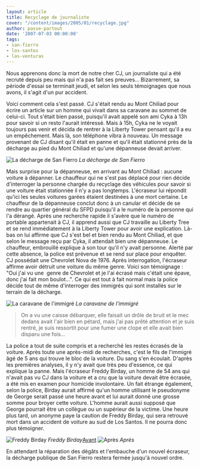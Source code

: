 ```yaml
---
layout: article
title: Recyclage de journaliste
cover: "/content/images/2005/01/recyclage.jpg"
author: passe-partout
date: '2007-07-03 00:00:00'
tags:
- san-fierro
- los-santos
- las-venturas
---
```


Nous apprenons donc la mort de notre cher CJ, un journaliste qui a été recruté depuis peu mais qui n'a pas fait ses preuves... Bizarrement, sa période d'essai se terminait jeudi, et selon les seuls témoignages que nous avons, il s'agit d'un pur accident.

Voici comment cela s'est passé. CJ s'était rendu au Mont Chiliad pour écrire un article sur un homme qui vivait dans sa caravane au sommet de celui-ci. Tout s'était bien passé, puisqu'il avait appelé son ami Cyka à 13h pour savoir si un resto l'aurait intéressé. Mais à 15h, Cyka ne le voyait toujours pas venir et décida de rentrer à la Liberty Tower pensant qu'il a eu un empêchement. Mais là, son téléphone vibra à nouveau. Un message provenant de CJ disant qu'il était en panne et qu'il était stationné près de la décharge au pied du Mont Chiliad et qu'une dépanneuse devait arriver.

![La décharge de San Fierro](/content/images/2005/01/recyclage.jpg)
_La décharge de San Fierro_

Mais surprise pour la dépanneuse, en arrivant au Mont Chiliad : aucune voiture à dépanner. Le chauffeur qui ne s'est pas déplacé pour rien décide d'interroger la personne chargée du recyclage des véhicules pour savoir si une voiture était stationnée il n'y a pas longtemps. L'écraseur lui répondit qu'ici les seules voitures garées étaient destinées à une mort certaine. Le chauffeur de la dépanneuse conclut donc à un canular et décide de se rendre au quartier général du SFPD puisqu'il a le numéro de la personne qui l'a dérangé. Après une recherche rapide il s'avère que le numéro de portable appartenait à CJ, il apprend aussi que CJ travaille au Liberty Tree et se rend immédiatement à la Liberty Tower pour avoir une explication. Là-bas on lui affirme que CJ s'est bel et bien rendu au Mont Chiliad, et que selon le message reçu par Cyka, il attendait bien une dépanneuse. Le chauffeur, embrouillé explique à son tour qu'il n'y avait personne. Alerté par cette absence, la police est prévenue et se rend sur place pour enquêter. CJ possédait une Chevrolet Nova de 1976. Après interrogation, l'écraseur affirme avoir détruit une voiture du même genre. Voici son témoignage : "Oui j'ai vu une&nbsp; genre de Chevrolet et je l'ai écrasé mais c'était une épave, donc j'ai fait mon boulot...". Ce qui est tout à fait normal mais la police décide tout de même d'interroger des immigrés qui sont installés sur le terrain de la décharge.

![La caravane de l'immigré](/content/images/2005/01/recyclage1.jpg)
_La caravane de l'immigré_

> On a vu une caisse débarquer, elle faisait un drôle de bruit et le mec dedans avait l'air bien en pétard, mais j'ai pas prêté attention et je suis rentré, je suis ressortit pour une fumer une clope et elle avait bien disparu une fois...

La police a tout de suite compris et a recherché les restes écrasés de la voiture. Après toute une après-midi de recherches, c'est le fils de l'immigré âgé de 5 ans qui trouve le bloc de la voiture. Du sang s'en écoulait. D'après les premières analyses, il y n'y avait que très peu d'essence, ce qui explique la panne. Mais l'écraseur Freddy Birday, un homme de 54 ans qui n'avait pas vu CJ dans la voiture et a cru que la voiture devait être écrasée, a été mis en examen pour homicide involontaire. Un fait étrange également, selon la police, Birday aurait affirmé qu'un homme utilisant le pseudonyme de George serait passé une heure avant et lui aurait donné une grosse somme pour broyer cette voiture. L'homme aurait aussi supposé que George pourrait être un collègue ou un supérieur de la victime. Une heure plus tard, un anonyme paye la caution de Freddy Birday, qui sera retrouvé mort dans un accident de voiture au sud de Los Santos. Il ne pourra donc plus témoigner.

![Freddy Birday](/content/images/2005/01/recyclage3.jpg)
_Freddy Birday_[Avant](/content/images/2005/01/recyclage4.jpg)
![Après](/content/images/2005/01/recyclage2.jpg)
_Après_

En attendant la réparation des dégâts et l'embauche d'un nouvel écraseur, la décharge publique de San Fierro restera fermée jusqu'à nouvel ordre.

<!--kg-card-end: markdown-->
